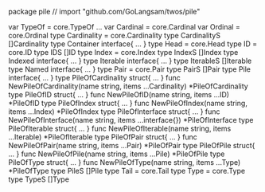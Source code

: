 package pile // import "github.com/GoLangsam/twos/pile"

var TypeOf = core.TypeOf ...
var Cardinal = core.Cardinal
var Ordinal = core.Ordinal
type Cardinality = core.Cardinality
type CardinalityS []Cardinality
type Container interface{ ... }
type Head = core.Head
type ID = core.ID
type IDS []ID
type Index = core.Index
type IndexS []Index
type Indexed interface{ ... }
type Iterable interface{ ... }
type IterableS []Iterable
type Named interface{ ... }
type Pair = core.Pair
type PairS []Pair
type Pile interface{ ... }
type PileOfCardinality struct{ ... }
    func NewPileOfCardinality(name string, items ...Cardinality) *PileOfCardinality
type PileOfID struct{ ... }
    func NewPileOfID(name string, items ...ID) *PileOfID
type PileOfIndex struct{ ... }
    func NewPileOfIndex(name string, items ...Index) *PileOfIndex
type PileOfInterface struct{ ... }
    func NewPileOfInterface(name string, items ...interface{}) *PileOfInterface
type PileOfIterable struct{ ... }
    func NewPileOfIterable(name string, items ...Iterable) *PileOfIterable
type PileOfPair struct{ ... }
    func NewPileOfPair(name string, items ...Pair) *PileOfPair
type PileOfPile struct{ ... }
    func NewPileOfPile(name string, items ...Pile) *PileOfPile
type PileOfType struct{ ... }
    func NewPileOfType(name string, items ...Type) *PileOfType
type PileS []Pile
type Tail = core.Tail
type Type = core.Type
type TypeS []Type
